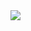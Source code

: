 <img src="https://capsule-render.vercel.app/api?type=wave&color=auto&height=300&section=header&text=Welcome%20To%My%World&fontSize=90" />
